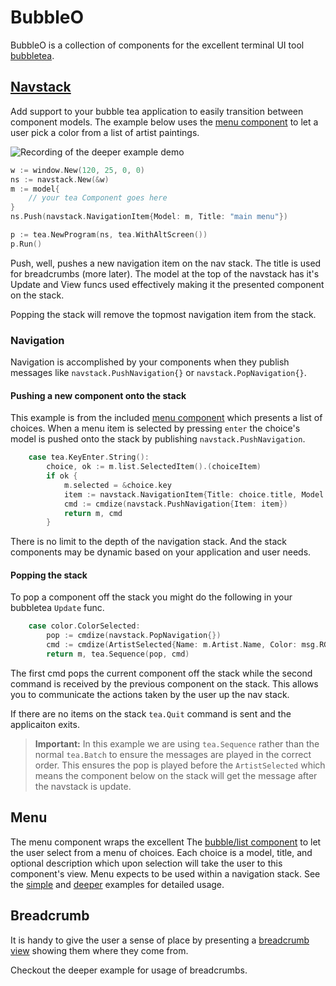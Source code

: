 # BubbleO

BubbleO is a collection of components for the excellent terminal UI tool [bubbletea](https://github.com/charmbracelet/bubbletea). 

## [Navstack](https://github.com/KevM/bubbleo/blob/main/navstack/model.go)

Add support to your bubble tea application to easily transition between component models. The example below uses the [menu component](https://github.com/KevM/bubbleo/blob/main/menu/model.go) to let a user pick a color from a list of artist paintings.

<img src="examples/deeper/demo.gif" alt="Recording of the deeper example demo"/>

```go 
w := window.New(120, 25, 0, 0)
ns := navstack.New(&w)
m := model{
    // your tea Component goes here
}
ns.Push(navstack.NavigationItem{Model: m, Title: "main menu"})

p := tea.NewProgram(ns, tea.WithAltScreen())
p.Run()
```

Push, well, pushes a new navigation item on the nav stack. The title is used for breadcrumbs (more later). The model at  the top of the navstack has it's Update and View funcs used effectively making it the presented component on the stack.

Popping the stack will remove the topmost navigation item from the stack. 

### Navigation 

Navigation is accomplished by your components when they publish messages like `navstack.PushNavigation{}` or `navstack.PopNavigation{}`.

#### Pushing a new component onto the stack

This example is from the included [menu component](https://github.com/KevM/bubbleo/blob/main/menu/model.go) which presents a list of choices. When a menu item is selected by pressing `enter` the choice's model is pushed onto the stack by publishing `navstack.PushNavigation`.

```go 
    case tea.KeyEnter.String():
        choice, ok := m.list.SelectedItem().(choiceItem)
        if ok {
            m.selected = &choice.key
            item := navstack.NavigationItem{Title: choice.title, Model: choice.key.Model}
            cmd := cmdize(navstack.PushNavigation{Item: item})
            return m, cmd
        }
```

There is no limit to the depth of the navigation stack. And the stack components may be dynamic based on your application and user needs.

#### Popping the stack

To pop a component off the stack you might do the following in your bubbletea `Update` func. 

```go 
	case color.ColorSelected:
		pop := cmdize(navstack.PopNavigation{})
		cmd := cmdize(ArtistSelected{Name: m.Artist.Name, Color: msg.RGB})
		return m, tea.Sequence(pop, cmd)
```

The first cmd pops the current component off the stack while the second command is received by the previous component on the stack. This allows you to communicate the actions taken by the user up the nav stack. 

If there are no items on the stack `tea.Quit` command is sent and the applicaiton exits.

> **Important:** In this example we are using `tea.Sequence` rather than the normal `tea.Batch` to ensure the messages are played in the correct order. This ensures the pop is played before the `ArtistSelected` which means the component below on the stack will get the message after the navstack is update. 

## Menu

The menu component wraps the excellent The [bubble/list component](https://github.com/charmbracelet/bubbletea/tree/master/examples/list-default) to let the user select from a menu of choices. Each choice is a model, title, and optional description which upon selection will take the user to this component's view. Menu expects to be used within a navigation stack. See the [simple](https://github.com/KevM/bubbleo/tree/main/examples/simple) and [deeper](https://github.com/KevM/bubbleo/tree/main/examples/deeper) examples for detailed usage.

## Breadcrumb

It is handy to give the user a sense of place by presenting a [breadcrumb view](https://www.smashingmagazine.com/2022/04/breadcrumbs-ux-design/) showing them where they come from.

Checkout the deeper example for usage of breadcrumbs.


